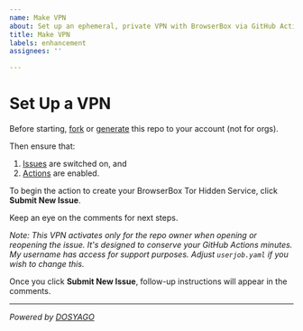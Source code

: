 ```yaml
---
name: Make VPN
about: Set up an ephemeral, private VPN with BrowserBox via GitHub Actions
title: Make VPN
labels: enhancement
assignees: ''

---
```


# Set Up a VPN

Before starting, [fork](../fork) or [generate](../generate) this repo to your account (not for orgs).

Then ensure that:

1. [Issues](settings#issue-feature) are switched on, and 
2. [Actions](actions) are enabled.

To begin the action to create your BrowserBox Tor Hidden Service, click **Submit New Issue**. 

Keep an eye on the comments for next steps.

*Note: This VPN activates only for the repo owner when opening or reopening the issue. It's designed to conserve your GitHub Actions minutes. My username has access for support purposes. Adjust `userjob.yaml` if you wish to change this.*

Once you click **Submit New Issue**, follow-up instructions will appear in the comments.

---

*Powered by [DOSYAGO](https://dosyago.com)*

